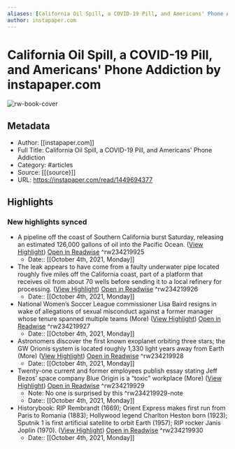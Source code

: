 ```yaml
---
aliases: [California Oil Spill, a COVID-19 Pill, and Americans' Phone Addiction, California Oil Spill, a COVID-19 Pill, and Americans' Phone Addiction]
author: instapaper.com
---
```

# California Oil Spill, a COVID-19 Pill, and Americans' Phone Addiction by instapaper.com

![rw-book-cover](https://readwise-assets.s3.amazonaws.com/static/images/article2.74d541386bbf.png)

## Metadata
- Author: [[instapaper.com]]
- Full Title: California Oil Spill, a COVID-19 Pill, and Americans' Phone Addiction
- Category: #articles
- Source: [[{source}]]
- URL: https://instapaper.com/read/1449694377

## Highlights
### New highlights synced
- A pipeline off the coast of Southern California burst Saturday, releasing an estimated 126,000 gallons of oil into the Pacific Ocean. ([View Highlight](https://instapaper.com/read/1449694377/17630074)) [Open in Readwise](https://readwise.io/open/234219925) ^rw234219925
    - Date:: [[October 4th, 2021, Monday]]
- The leak appears to have come from a faulty underwater pipe located roughly five miles off the California coast, part of a platform that receives oil from about 70 wells before sending it to a local refinery for processing. ([View Highlight](https://instapaper.com/read/1449694377/17630076)) [Open in Readwise](https://readwise.io/open/234219926) ^rw234219926
    - Date:: [[October 4th, 2021, Monday]]
- National Women’s Soccer League commissioner Lisa Baird resigns in wake of allegations of sexual misconduct against a former manager whose tenure spanned multiple teams (More) ([View Highlight](https://instapaper.com/read/1449694377/17630096)) [Open in Readwise](https://readwise.io/open/234219927) ^rw234219927
    - Date:: [[October 4th, 2021, Monday]]
- Astronomers discover the first known exoplanet orbiting three stars; the 
  GW Orionis system is located roughly 1,330 light years away from Earth (More) ([View Highlight](https://instapaper.com/read/1449694377/17630100)) [Open in Readwise](https://readwise.io/open/234219928) ^rw234219928
    - Date:: [[October 4th, 2021, Monday]]
- Twenty-one current and former employees publish essay stating Jeff Bezos’ space company Blue Origin is a “toxic” workplace (More) ([View Highlight](https://instapaper.com/read/1449694377/17630112)) [Open in Readwise](https://readwise.io/open/234219929) ^rw234219929
    - Note: No one is surprised by this ^rw234219929-note
    - Date:: [[October 4th, 2021, Monday]]
- Historybook: RIP Rembrandt (1669); Orient Express makes first run from Paris to Romania (1883); Hollywood legend Charlton Heston born (1923); Sputnik 1 is first artificial satellite to orbit Earth (1957); RIP rocker Janis Joplin (1970). ([View Highlight](https://instapaper.com/read/1449694377/17630157)) [Open in Readwise](https://readwise.io/open/234219930) ^rw234219930
    - Date:: [[October 4th, 2021, Monday]]
